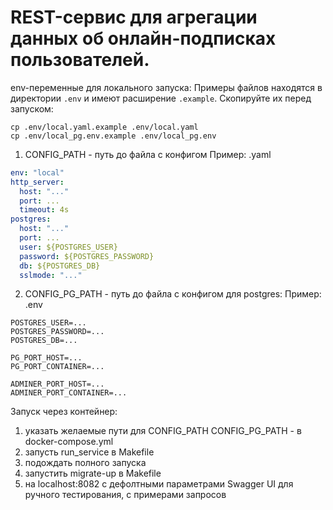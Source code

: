 # REST-сервис для агрегации данных об онлайн-подписках пользователей.
env-переменные для локального запуска:
Примеры файлов находятся в директории `.env` и имеют расширение `.example`.
Скопируйте их перед запуском:

```
cp .env/local.yaml.example .env/local.yaml
cp .env/local_pg.env.example .env/local_pg.env
```

1. CONFIG_PATH - путь до файла с конфигом
Пример: .yaml
```yaml
env: "local"
http_server:
  host: "..."
  port: ...
  timeout: 4s
postgres:
  host: "..."
  port: ...
  user: ${POSTGRES_USER}
  password: ${POSTGRES_PASSWORD}
  db: ${POSTGRES_DB}
  sslmode: "..."
```
2. CONFIG_PG_PATH - путь до файла с конфигом для postgres:
Пример: .env
```env
POSTGRES_USER=...
POSTGRES_PASSWORD=...
POSTGRES_DB=...

PG_PORT_HOST=...
PG_PORT_CONTAINER=...

ADMINER_PORT_HOST=...
ADMINER_PORT_CONTAINER=...
```

Запуск через контейнер:
1. указать желаемые пути для       CONFIG_PATH CONFIG_PG_PATH - в docker-compose.yml
2. запусть run_service в Makefile
3. подождать полного запуска 
4. запустить migrate-up в Makefile
5. нa localhost:8082 c дефолтными параметрами Swagger UI для ручного тестирования, с примерами запросов


